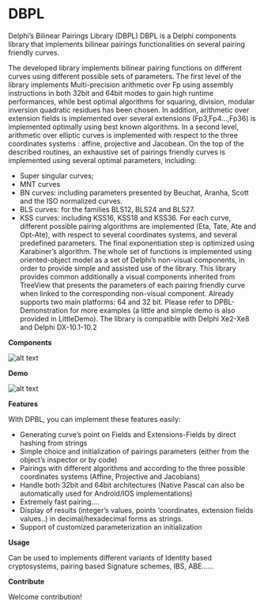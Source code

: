 # DBPL
Delphi’s Bilinear Pairings Library (DBPL)
DBPL is a Delphi components library that implements bilinear pairings functionalities on several pairing friendly curves. 

The developed library implements bilinear pairing functions on different curves using different possible sets of parameters. The first level of the library implements Multi-precision arithmetic over Fp using assembly instructions in both 32bit and 64bit modes to gain high runtime performances, while best optimal algorithms for squaring, division, modular inversion quadratic residues has been chosen.  In addition, arithmetic over extension fields is implemented over several extensions (Fp3,Fp4…,Fp36) is implemented optimally using best known algorithms. In a second level, arithmetic over elliptic curves is implemented with respect to the three coordinates systems   : affine, projective and Jacobean. On the top of the described routines, an exhaustive set of pairings friendly curves is implemented using several optimal parameters, including:
-	Super singular curves;
-	MNT curves
-	BN curves: including parameters presented by Beuchat, Aranha, Scott and the ISO normalized curves.
-	BLS curves: for the families    BLS12, BLS24 and BLS27.
-	KSS curves: including KSS16, KSS18 and KSS36.
For each curve, different possible pairing algorithms are implemented (Eta, Tate, Ate and Opt-Ate), with respect to several coordinates systems, and several predefined parameters. The final exponentiation step is optimized using Karabiner’s algorithm. The whole set of functions is implemented using oriented-object model as a set of Delphi’s non-visual components, in order to provide simple and assisted use of the library. This library provides common additionally a visual components inherited from TreeView that presents the parameters of each pairing friendly curve when linked to the corresponding non-visual component. Already supports two main platforms: 64 and 32 bit.
Please refer to DPBL-Demonstration for more examples (a little and simple demo is also provided in LittleDemo).
The library is compatible with Delphi Xe2-Xe8 and Delphi DX-10.1-10.2

**Components**  

![alt text](https://github.com/kamel78/DBPL/blob/master/Compoents.png)

**Demo**  

![alt text](https://github.com/kamel78/DBPL/blob/master/Appdemo.png)

**Features** 

With DPBL, you can implement these features easily:
-	Generating curve’s point on Fields and Extensions-Fields by direct hashing from strings
-	Simple choice and initialization of pairings parameters (either from the object’s inspector or by code)
-	Pairings with different algorithms and according to the three possible coordinates systems (Affine, Projective and Jacobians)
-	Handle both 32bit and 64bit architectures (Native Pascal can also be automatically used for Android/IOS implementations)   
-	Extremely fast pairing….
-	Display of results (integer’s values, points ‘coordinates, extension fields values..) in decimal/hexadecimal forms as strings.
-	Support of customized parameterization  an initialization

**Usage** 

Can be used to implements different variants of Identity based cryptosystems, pairing based Signature schemes, IBS, ABE…… 

**Contribute** 

Welcome contribution! 

